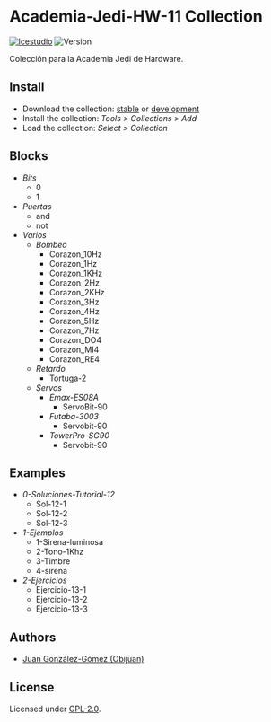 # Academia-Jedi-HW-11 Collection

[![Icestudio](https://img.shields.io/badge/collection-icestudio-blue.svg)](https://github.com/FPGAwars/icestudio)
![Version](https://img.shields.io/badge/version-v0.1.0-orange.svg)

Colección para la Academia Jedi de Hardware.

## Install

* Download the collection: [stable](https://github.com/Obijuan/Academia-Jedi-Hw/archive/v0.1.0.zip) or [development](https://github.com/Obijuan/Academia-Jedi-Hw/archive/master.zip)
* Install the collection: *Tools > Collections > Add*
* Load the collection: *Select > Collection*

## Blocks
* *Bits*
  * 0
  * 1
* *Puertas*
  * and
  * not
* *Varios*
  * *Bombeo*
    * Corazon_10Hz
    * Corazon_1Hz
    * Corazon_1KHz
    * Corazon_2Hz
    * Corazon_2KHz
    * Corazon_3Hz
    * Corazon_4Hz
    * Corazon_5Hz
    * Corazon_7Hz
    * Corazon_DO4
    * Corazon_MI4
    * Corazon_RE4
  * *Retardo*
    * Tortuga-2
  * *Servos*
    * *Emax-ES08A*
      * ServoBit-90
    * *Futaba-3003*
      * Servobit-90
    * *TowerPro-SG90*
      * Servobit-90

## Examples
* *0-Soluciones-Tutorial-12*
  * Sol-12-1
  * Sol-12-2
  * Sol-12-3
* *1-Ejemplos*
  * 1-Sirena-luminosa
  * 2-Tono-1Khz
  * 3-Timbre
  * 4-sirena
* *2-Ejercicios*
  * Ejercicio-13-1
  * Ejercicio-13-2
  * Ejercicio-13-3


## Authors
* [Juan González-Gómez (Obijuan)](https://github.com/Obijuan)


## License

Licensed under [GPL-2.0](https://opensource.org/licenses/GPL-2.0).
